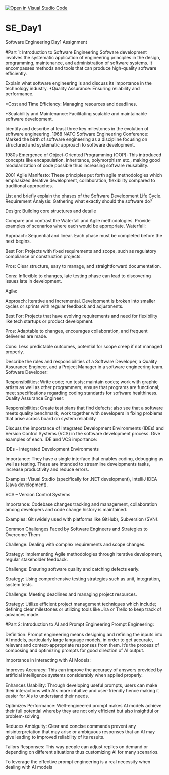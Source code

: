 [![Open in Visual Studio Code](https://classroom.github.com/assets/open-in-vscode-2e0aaae1b6195c2367325f4f02e2d04e9abb55f0b24a779b69b11b9e10269abc.svg)](https://classroom.github.com/online_ide?assignment_repo_id=15580895&assignment_repo_type=AssignmentRepo)
# SE_Day1
Software Engineering Day1 Assignment

#Part 1: Introduction to Software Engineering
Software development involves the systematic application of engineering principles in the design, programming, maintenance, and administration of software systems. It encompasses methods and tools that can produce high-quality software efficiently.

Explain what software engineering is and discuss its importance in the technology industry.
*Quality Assurance: Ensuring reliability and performance.

*Cost and Time Efficiency: Managing resources and deadlines.

*Scalability and Maintenance: Facilitating scalable and maintainable software development.


Identify and describe at least three key milestones in the evolution of software engineering.
1968 NATO Software Engineering Conference: Marked the birth of software engineering as a discipline focusing on structured and systematic approach to software development.

1980s Emergence of Object-Oriented Programming (OOP): This introduced concepts like encapsulation, inheritance, polymorphism etc., making good modularization of code possible thus increasing software reusability.

2001 Agile Manifesto: These principles put forth agile methodologies which emphasized iterative development, collaboration, flexibility compared to traditional approaches.

List and briefly explain the phases of the Software Development Life Cycle.
Requirement Analysis: Gathering what exactly should the software do?

Design: Building core structures and detaile

Compare and contrast the Waterfall and Agile methodologies. Provide examples of scenarios where each would be appropriate.
Waterfall:

Approach: Sequential and linear. Each phase must be completed before the next begins.

Best For: Projects with fixed requirements and scope, such as regulatory compliance or construction projects.

Pros: Clear structure, easy to manage, and straightforward documentation.

Cons: Inflexible to changes, late testing phase can lead to discovering issues late in development.

Agile:

Approach: Iterative and incremental. Development is broken into smaller cycles or sprints with regular feedback and adjustments.

Best For: Projects that have evolving requirements and need for flexibility like tech startups or product development.

Pros: Adaptable to changes, encourages collaboration, and frequent deliveries are made.

Cons: Less predictable outcomes, potential for scope creep if not managed properly.


Describe the roles and responsibilities of a Software Developer, a Quality Assurance Engineer, and a Project Manager in a software engineering team.
Software Developer:

Responsibilities: Write code; run tests; maintain codes; work with graphic artists as well as other programmers; ensure that programs are functional; meet specifications regarding coding standards for software healthiness.
Quality Assurance Engineer:

Responsibilities: Create test plans that find defects; also see that a software meets quality benchmark; work together with developers in fixing problems that arise across board on system reliability

Discuss the importance of Integrated Development Environments (IDEs) and Version Control Systems (VCS) in the software development process. Give examples of each.
IDE and VCS importance:

IDEs - Integrated Development Environments

Importance: They have a single interface that enables coding, debugging as well as testing. These are intended to streamline developments tasks, increase productivity and reduce errors.

Examples: Visual Studio (specifically for .NET development), IntelliJ IDEA (Java development).

VCS – Version Control Systems

Importance: Codebase changes tracking and management, collaboration among developers and code change history is maintained.

Examples: Git (widely used with platforms like GitHub), Subversion (SVN).

Common Challenges Faced by Software Engineers and Strategies to Overcome Them

Challenge: Dealing with complex requirements and scope changes.

Strategy: Implementing Agile methodologies through iterative development, regular stakeholder feedback.

Challenge: Ensuring software quality and catching defects early.

Strategy: Using comprehensive testing strategies such as unit, integration, system tests.

Challenge: Meeting deadlines and managing project resources.

Strategy: Utilize efficient project management techniques which include; defining clear milestones or utilizing tools like Jira or Trello to keep track of advances made.


#Part 2: Introduction to AI and Prompt Engineering
Prompt Engineering:

Definition: Prompt engineering means designing and refining the inputs into AI models, particularly large language models, in order to get accurate, relevant and context-appropriate responses from them. It’s the process of composing and optimizing prompts for good direction of AI output.

Importance in Interacting with AI Models:

Improves Accuracy: This can improve the accuracy of answers provided by artificial intelligence systems considerably when applied properly.

Enhances Usability: Through developing useful prompts, users can make their interactions with AIs more intuitive and user-friendly hence making it easier for AIs to understand their needs.

Optimizes Performance: Well-engineered prompt makes AI models achieve their full potential whereby they are not only efficient but also insightful or problem-solving.

Reduces Ambiguity: Clear and concise commands prevent any misinterpretation that may arise or ambiguous responses that an AI may give leading to improved reliability of its results.

Tailors Responses: This way people can adjust replies on demand or depending on different situations thus customizing AI for many scenarios.

To leverage the effective prompt engineering is a real necessity when dealing with AI models


